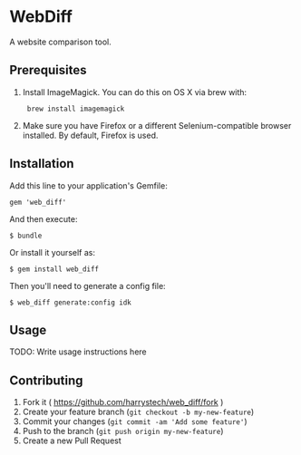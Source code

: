 # WebDiff

A website comparison tool.

## Prerequisites

1. Install ImageMagick. You can do this on OS X via brew with:

		brew install imagemagick

2. Make sure you have Firefox or a different Selenium-compatible browser installed. By default, Firefox is used.

## Installation

Add this line to your application's Gemfile:

    gem 'web_diff'

And then execute:

    $ bundle

Or install it yourself as:

    $ gem install web_diff

Then you'll need to generate a config file:

	$ web_diff generate:config idk

## Usage

TODO: Write usage instructions here

## Contributing

1. Fork it ( https://github.com/harrystech/web_diff/fork )
2. Create your feature branch (`git checkout -b my-new-feature`)
3. Commit your changes (`git commit -am 'Add some feature'`)
4. Push to the branch (`git push origin my-new-feature`)
5. Create a new Pull Request
